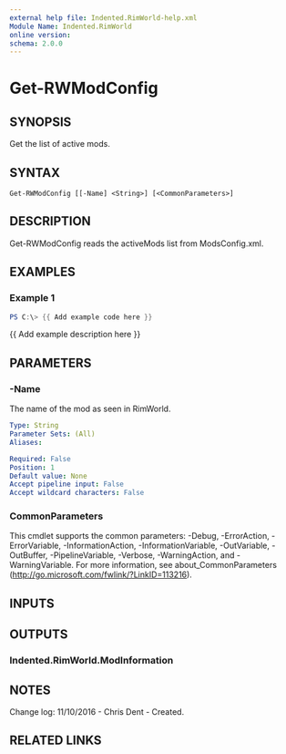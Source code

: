 ```yaml
---
external help file: Indented.RimWorld-help.xml
Module Name: Indented.RimWorld
online version:
schema: 2.0.0
---
```


# Get-RWModConfig

## SYNOPSIS
Get the list of active mods.

## SYNTAX

```
Get-RWModConfig [[-Name] <String>] [<CommonParameters>]
```

## DESCRIPTION
Get-RWModConfig reads the activeMods list from ModsConfig.xml.

## EXAMPLES

### Example 1
```powershell
PS C:\> {{ Add example code here }}
```

{{ Add example description here }}

## PARAMETERS

### -Name
The name of the mod as seen in RimWorld.

```yaml
Type: String
Parameter Sets: (All)
Aliases:

Required: False
Position: 1
Default value: None
Accept pipeline input: False
Accept wildcard characters: False
```

### CommonParameters
This cmdlet supports the common parameters: -Debug, -ErrorAction, -ErrorVariable, -InformationAction, -InformationVariable, -OutVariable, -OutBuffer, -PipelineVariable, -Verbose, -WarningAction, and -WarningVariable.
For more information, see about_CommonParameters (http://go.microsoft.com/fwlink/?LinkID=113216).

## INPUTS

## OUTPUTS

### Indented.RimWorld.ModInformation
## NOTES
Change log:
    11/10/2016 - Chris Dent - Created.

## RELATED LINKS
